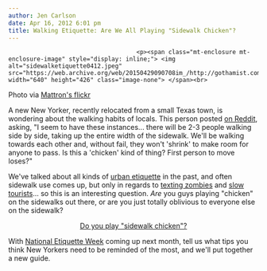 ```yaml
---
author: Jen Carlson
date: Apr 16, 2012 6:01 pm
title: Walking Etiquette: Are We All Playing "Sidewalk Chicken"?
---
```


	
										<p><span class="mt-enclosure mt-enclosure-image" style="display: inline;"> <img alt="sidewalketiquette0412.jpeg" src="https://web.archive.org/web/20150429090708im_/http://gothamist.com/attachments/arts_jen/sidewalketiquette0412.jpeg" width="640" height="426" class="image-none"> </span><br>
<span class="photo_caption">Photo via <a href="https://web.archive.org/web/20150429090708/http://www.flickr.com/photos/mattron/5661825219/">Mattron&apos;s flickr</a></span></p>

<p>A new New Yorker, recently relocated from a small Texas town, is wondering about the walking habits of locals. This person posted <a href="https://web.archive.org/web/20150429090708/http://www.reddit.com/r/nyc/comments/scdh0/walking_etiquette/">on Reddit</a>, asking, &quot;I seem to have these instances... there will be 2-3 people walking side by side, taking up the entire width of the sidewalk. We&apos;ll be walking towards each other and, without fail, they won&apos;t &apos;shrink&apos; to make room for anyone to pass. Is this a &apos;chicken&apos; kind of thing? First person to move loses?&quot;</p>

<p>We&apos;ve talked about all kinds of <a href="https://web.archive.org/web/20150429090708/http://gothamist.com/tags/etiquette">urban etiquette</a> in the past, and often sidewalk use comes up, but only in regards to <a href="https://web.archive.org/web/20150429090708/http://gothamist.com/2012/03/22/texting_zombies.php">texting zombies</a> and <a href="https://web.archive.org/web/20150429090708/http://gothamist.com/2010/05/19/tourists_now_have_their_own_sidewal.php">slow tourists</a>... so this is an interesting question. <em>Are</em> you guys playing &quot;chicken&quot; on the sidewalks out there, or are you just totally oblivious to everyone else on the sidewalk? </p>

<center><script type="text/javascript" charset="utf-8" src="https://web.archive.org/web/20150429090708js_/http://static.polldaddy.com/p/6143101.js"></script>
<noscript><a href="https://web.archive.org/web/20150429090708/http://polldaddy.com/poll/6143101/">Do you play "sidewalk chicken"?</a></noscript></center>
<p></p>
With <a href="https://web.archive.org/web/20150429090708/http://gothamist.com/2011/05/10/its_national_etiquette_week_be_nice.php#photo-1">National Etiquette Week</a> coming up next month, tell us what tips you think New Yorkers need to be reminded of the most, and we&apos;ll put together a new guide.					
										
									
				